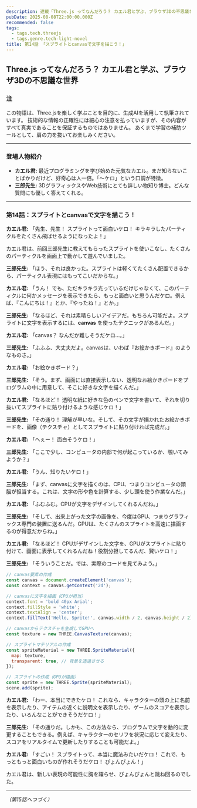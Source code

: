 ```yaml
---
description: 連載「Three.js ってなんだろう？ カエル君と学ぶ、ブラウザ3Dの不思議な世界」
pubDate: 2025-08-08T22:00:00.000Z
recommended: false
tags:
  - tags.tech.threejs
  - tags.genre.tech-light-novel
title: 第14話 「スプライトとcanvasで文字を描こう！」 
---
```


## Three.js ってなんだろう？ カエル君と学ぶ、ブラウザ3Dの不思議な世界

### 注

この物語は、Three.jsを楽しく学ぶことを目的に、生成AIを活用して執筆されています。
技術的な情報の正確性には細心の注意を払っていますが、その内容がすべて真実であることを保証するものではありません。
あくまで学習の補助ツールとして、肩の力を抜いてお楽しみください。

---

### 登場人物紹介

*   **カエル君:** 最近プログラミングを学び始めた元気なカエル。まだ知らないことばかりだけど、好奇心は人一倍。「〜ケロ」という口調が特徴。
*   **三郎先生:** 3DグラフィックスやWeb技術にとても詳しい物知り博士。どんな質問にも優しく答えてくれる。

---

### 第14話：スプライトとcanvasで文字を描こう！

**カエル君:** 「先生、先生！ スプライトって面白いケロ！ キラキラしたパーティクルをたくさん飛ばせるようになったよ！」

カエル君は、前回三郎先生に教えてもらったスプライトを使いこなし、たくさんのパーティクルを画面上で動かして遊んでいました。

**三郎先生:** 「ほう、それは良かった。スプライトは軽くてたくさん配置できるから、パーティクル表現にはもってこいだからな。」

**カエル君:** 「うん！ でも、ただキラキラ光っているだけじゃなくて、このパーティクルに何かメッセージを表示できたら、もっと面白いと思うんだケロ。例えば、『こんにちは！』とか、『やったね！』とか。」

**三郎先生:** 「なるほど、それは素晴らしいアイデアだ。もちろん可能だよ。スプライトに文字を表示するには、**canvas** を使ったテクニックがあるんだ。」

**カエル君:** 「canvas？ なんだか難しそうだケロ…。」

**三郎先生:** 「ふふふ、大丈夫だよ。canvasは、いわば『お絵かきボード』のようなものさ。」

**カエル君:** 「お絵かきボード？」

**三郎先生:** 「そう。まず、画面には直接表示しない、透明なお絵かきボードをプログラムの中に用意して、そこに好きな文字を描くんだ。」

**カエル君:** 「なるほど！ 透明な紙に好きな色のペンで文字を書いて、それを切り抜いてスプライトに貼り付けるような感じケロ！」

**三郎先生:** 「その通り！ 理解が早いな。そして、その文字が描かれたお絵かきボードを、画像（テクスチャ）としてスプライトに貼り付ければ完成だ。」

**カエル君:** 「へぇー！ 面白そうケロ！」

**三郎先生:** 「ここで少し、コンピュータの内部で何が起こっているか、覗いてみようか？」

**カエル君:** 「うん、知りたいケロ！」

**三郎先生:** 「まず、canvasに文字を描くのは、CPU、つまりコンピュータの頭脳が担当する。これは、文字の形や色を計算する、少し頭を使う作業なんだ。」

**カエル君:** 「ふむふむ。CPUが文字をデザインしてくれるんだね。」

**三郎先生:** 「そして、出来上がった文字の画像を、今度はGPU、つまりグラフィックス専門の装置に送るんだ。GPUは、たくさんのスプライトを高速に描画するのが得意だからね。」

**カエル君:** 「なるほど！ CPUがデザインした文字を、GPUがスプライトに貼り付けて、画面に表示してくれるんだね！役割分担してるんだ、賢いケロ！」

**三郎先生:** 「そういうことだ。では、実際のコードを見てみよう。」

```javascript
// canvas要素の作成
const canvas = document.createElement('canvas');
const context = canvas.getContext('2d');

// canvasに文字を描画（CPUが担当）
context.font = 'bold 40px Arial';
context.fillStyle = 'white';
context.textAlign = 'center';
context.fillText('Hello, Sprite!', canvas.width / 2, canvas.height / 2);

// canvasからテクスチャを生成してGPUへ
const texture = new THREE.CanvasTexture(canvas);

// スプライトマテリアルの作成
const spriteMaterial = new THREE.SpriteMaterial({
  map: texture,
  transparent: true, // 背景を透過させる
});

// スプライトの作成（GPUが描画）
const sprite = new THREE.Sprite(spriteMaterial);
scene.add(sprite);
```

**カエル君:** 「わー、本当にできたケロ！ これなら、キャラクターの頭の上に名前を表示したり、アイテムの近くに説明文を表示したり、ゲームのスコアを表示したり、いろんなことができそうだケロ！」

**三郎先生:** 「その通りだ。しかも、この方法なら、プログラムで文字を動的に変更することもできる。例えば、キャラクターのセリフを状況に応じて変えたり、スコアをリアルタイムで更新したりすることも可能だよ。」

**カエル君:** 「すごい！ スプライトって、本当に魔法みたいだケロ！ これで、もっともっと面白いものが作れそうだケロ！ ぴょんぴょん！」

カエル君は、新しい表現の可能性に胸を躍らせ、ぴょんぴょんと跳ね回るのでした。

---
*（第15話へつづく）*
